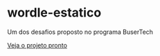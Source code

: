 # wordle-estatico

Um dos desafios proposto no programa BuserTech

[Veja o projeto pronto](https://gabyvictoria0122.github.io/Desafio2.3-EnzoPascal/)
